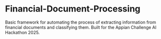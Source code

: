 # Financial-Document-Processing
Basic framework for automating the process of extracting information from financial documents and classifying them. Built for the Appian Challenge AI Hackathon 2025.
